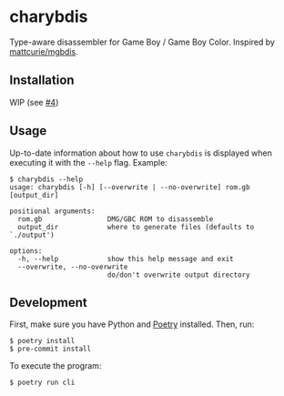 # charybdis
Type-aware disassembler for Game Boy / Game Boy Color. Inspired by [mattcurie/mgbdis](https://github.com/mattcurie/mgbdis).

## Installation
WIP (see [#4](https://github.com/mn-revival/charybdis/issues/4))

## Usage
Up-to-date information about how to use `charybdis` is displayed when executing it with the `--help` flag. Example:

```
$ charybdis --help
usage: charybdis [-h] [--overwrite | --no-overwrite] rom.gb [output_dir]

positional arguments:
  rom.gb                DMG/GBC ROM to disassemble
  output_dir            where to generate files (defaults to `./output')

options:
  -h, --help            show this help message and exit
  --overwrite, --no-overwrite
                        do/don't overwrite output directory
```

## Development
First, make sure you have Python and [Poetry](https://python-poetry.org/) installed. Then, run:

```
$ poetry install
$ pre-commit install
```

To execute the program:
```
$ poetry run cli
```
